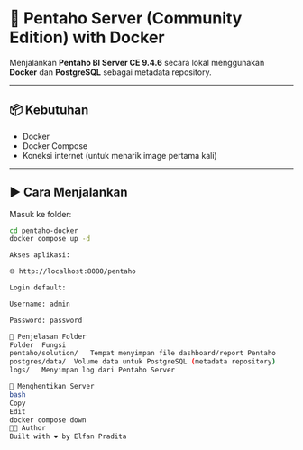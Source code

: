 # 🚀 Pentaho Server (Community Edition) with Docker

Menjalankan **Pentaho BI Server CE 9.4.6** secara lokal menggunakan **Docker** dan **PostgreSQL** sebagai metadata repository.

---

## 📦 Kebutuhan

- Docker
- Docker Compose
- Koneksi internet (untuk menarik image pertama kali)

---

## ▶️ Cara Menjalankan

Masuk ke folder:

```bash
cd pentaho-docker
docker compose up -d

Akses aplikasi:

🌐 http://localhost:8080/pentaho

Login default:

Username: admin

Password: password

📂 Penjelasan Folder
Folder	Fungsi
pentaho/solution/	Tempat menyimpan file dashboard/report Pentaho
postgres/data/	Volume data untuk PostgreSQL (metadata repository)
logs/	Menyimpan log dari Pentaho Server

🧼 Menghentikan Server
bash
Copy
Edit
docker compose down
👨‍💻 Author
Built with ❤️ by Elfan Pradita